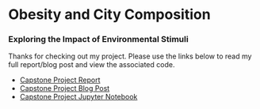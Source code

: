 # Obesity and City Composition
### Exploring the Impact of Environmental Stimuli

Thanks for checking out my project. Please use the links below to read my full report/blog post and view the associated code.

* [Capstone Project Report](https://github.com/amypeniston/Coursera_Capstone/blob/master/Capstone_Project_Report.pdf)
* [Capstone Project Blog Post](https://medium.com/@amypeniston/obesity-and-city-composition-exploring-the-impact-of-environmental-stimuli-e693e8af2046)
* [Capstone Project Jupyter Notebook](https://nbviewer.jupyter.org/github/amypeniston/Coursera_Capstone/blob/master/Capstone_Project_Notebook.ipynb)